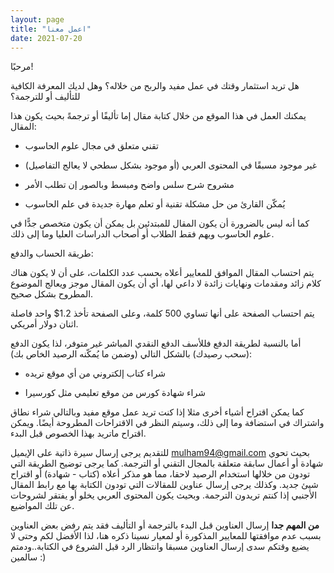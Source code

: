 ```yaml
---
layout: page
title: "اعمل معنا"
date: 2021-07-20
---
```


مرحبًا!

هل تريد استثمار وقتك في عمل مفيد والربح من خلاله؟ وهل لديك المعرفة الكافية للتأليف أو للترجمة؟

يمكنك العمل في هذا الموقع من خلال كتابة مقال إما تأليفًا أو ترجمةً بحيث يكون هذا المقال:

* تقني متعلق في مجال علوم الحاسوب

* غير موجود مسبقًا في المحتوى العربي (أو موجود بشكل سطحي لا يعالج التفاصيل)

* مشروح شرح سلس واضح ومبسط وبالصور إن تطلب الأمر

* يُمكّن القارئ من حل مشكلة تقنية أو تعلم مهارة جديدة في علم الحاسوب

كما أنه ليس بالضرورة أن يكون المقال  للمبتدئين بل يمكن أن يكون متخصص جدًّا في علوم الحاسوب ويهم فقط الطلاب أو أصحاب الدراسات العليا وما إلى ذلك.

طريقة الحساب والدفع:

يتم احتساب المقال الموافق للمعايير أعلاه بحسب عدد الكلمات، على أن لا يكون هناك كلام زائد ومقدمات ونهايات زائدة لا داعي لها، أي أن يكون المقال موجز ويعالج الموضوع المطروح بشكل صحيح.

يتم احتساب الصفحة على أنها تساوي 500 كلمة، وعلى الصفحة تأخذ 1.2$ واحد فاصلة اثنان دولار أمريكي.

أما بالنسبة لطريقة الدفع فللأسف الدفع النقدي المباشر غير متوفر، لذا يكون الدفع (سحب رصيدك) بالشكل التالي (وضمن ما يُمكّنه الرصيد الخاص بك):

* شراء كتاب إلكتروني من أي موقع تريده

* شراء شهادة كورس من موقع تعليمي مثل كورسيرا

كما يمكن اقتراح أشياء أخرى مثلا إذا كنت تريد عمل موقع مفيد وبالتالي شراء نطاق واشتراك في استضافة وما إلى ذلك، وسيتم النظر في الاقتراحات المطروحة أيضًا. ويمكن اقتراح ماتريد بهذا الخصوص قبل البدء.

للتقديم يرجى إرسال سيرة ذاتية على الإيميل mulham94@gmail.com بحيث تحوي شهادة أو أعمال سابقة متعلقة بالمجال التقني أو الترجمة. كما يرجى توضيح الطريقة التي تودون من خلالها استخدام الرصيد لاحقا، مما هو مذكر أعلاه (كتاب - شهادة) أو اقتراح شيئ جديد. وكذلك يرجى إرسال عناوين للمقالات التي تودون الكتابة بها مع رابط المقال الأجنبي إذا كنتم تريدون الترجمة. وبحيث يكون المحتوى العربي يخلو أو يفتقر لشروحات عن تلك المواضيع. 

**من المهم جدا** إرسال العناوين قبل البدء بالترجمة أو التأليف فقد يتم رفض بعض العناوين بسبب عدم موافقتها للمعايير المذكورة أو لمعيار نسينا ذكره هنا، لذا الأفضل لكم وحتى لا يضيع وقتكم سدى إرسال العناوين مسبقا وانتظار الرد قبل الشروع في الكتابة..ودمتم سالمين :)
